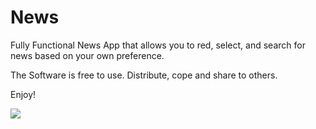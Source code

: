 # News

Fully Functional News App that allows you to red, select, and search for news based on your own preference. 

The Software is free to use. Distribute, cope and share to others. 

Enjoy!

![](https://github.com/MisterAllHands/News/blob/main/Simulator%20Screen%20Recording%20-%20iPhone%2011%20-%202022-12-05%20at%2000.48.00.gif)

